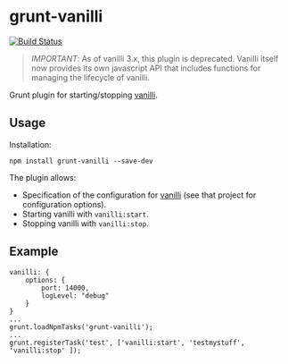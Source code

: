 grunt-vanilli
=============
[![Build Status](https://travis-ci.org/kelveden/grunt-vanilli.png?branch=master)](https://travis-ci.org/kelveden/grunt-vanilli)

> *IMPORTANT*: As of vanilli 3.x, this plugin is deprecated. Vanilli itself now provides its own javascript API that
> includes functions for managing the lifecycle of vanilli.

Grunt plugin for starting/stopping [vanilli](https://github.com/kelveden/vanilli).

Usage
-----
Installation:

    npm install grunt-vanilli --save-dev

The plugin allows:

 * Specification of the configuration for [vanilli](https://github.com/kelveden/vanilli) (see that project for configuration options).
 * Starting vanilli with `vanilli:start`.
 * Stopping vanilli with `vanilli:stop`.

Example
-------

    vanilli: {
        options: {
            port: 14000,
            logLevel: "debug"
        }
    }
    ...
    grunt.loadNpmTasks('grunt-vanilli');
    ...
    grunt.registerTask('test', ['vanilli:start', 'testmystuff', 'vanilli:stop' ]);
